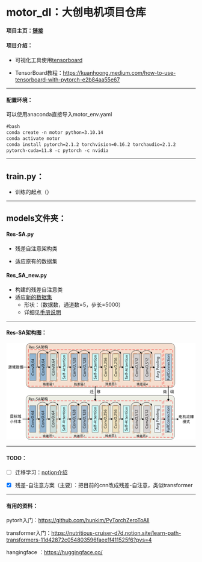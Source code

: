 ﻿# motor_dl：大创电机项目仓库

#### 项目主页：[链接](https://www.notion.so/13d42872c05480b88ec4ef624a233933?pvs=4)

#### 项目介绍：

- 可视化工具使用[tensorboard](https://www.tensorflow.org/tensorboard?hl=zh-cn)

- TensorBoard教程：https://kuanhoong.medium.com/how-to-use-tensorboard-with-pytorch-e2b84aa55e67


----

#### 配置环境：
可以使用anaconda直接导入motor_env.yaml
```
#bash
conda create -n motor python=3.10.14 
conda activate motor
conda install pytorch=2.1.2 torchvision=0.16.2 torchaudio=2.1.2 pytorch-cuda=11.8 -c pytorch -c nvidia
```

------

## train.py：

- 训练的起点（）

-----

## models文件夹：

#### **Res-SA.py**

- 残差自注意架构类

- 适应原有的数据集

#### Res_SA_new.py

- 构建的残差自注意类
- 适应[新的数据集](https://github.com/hxqrrrr/motor_dl/blob/main/data.h5)
  - 形状：（数据数，通道数=5，步长=5000）
  - 详细见[手册说明](https://github.com/hxqrrrr/motor_dl/blob/main/%E8%AF%B4%E6%98%8E.txt)

----------------

#### Res-SA架构图：

![Res-SA架构图](https://github.com/hxqrrrr/motor_dl/blob/main/img/%E7%94%B3%E6%8A%A5%E4%B9%A6%20(1)-20.png)

---

#### TODO：

- [ ] 迁移学习：[notion介绍](https://nutritious-cruiser-d7d.notion.site/14f42872c05480438277e6166262efa6?pvs=4)

- [x] 残差-自注意方案（主要）：把目前的cnn改成残差-自注意，类似transformer

-------

#### 有用的资料：

pytorh入门：https://github.com/hunkim/PyTorchZeroToAll

transformer入门：https://nutritious-cruiser-d7d.notion.site/learn-path-transformers-11d42872c054803596faee1f411525f6?pvs=4

hangingface ：https://huggingface.co/

